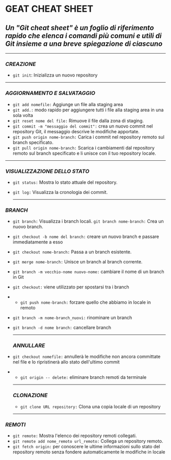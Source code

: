 # **GEAT CHEAT SHEET**

## _Un "Git cheat sheet" è un foglio di riferimento rapido che elenca i comandi più comuni e utili di Git insieme a una breve spiegazione di ciascuno_

---

### _CREAZIONE_

- `git init`: Inizializza un nuovo repository

---

### _AGGIORNAMENTO E SALVATAGGIO_

- `git add nomefile:` Aggiunge un file alla staging area
- `git add.:` modo rapido per aggiungere tutti i file alla staging area in una sola volta
- `git reset nome del file:` Rimuove il file dalla zona di staging.
- `git commit -m "messaggio del commit":` crea un nuovo commit nel repository Git, il messaggio descrive le modifiche apportate.
- `git push origin nome-branch:` Carica i commit nel repository remoto sul branch specificato.
- `git pull origin nome-branch:` Scarica i cambiamenti dal repository remoto sul branch specificato e li unisce con il tuo repository locale.

---

### _VISUALIZZAZIONE DELLO STATO_

- `git status:` Mostra lo stato attuale del repository.
- `git log:` Visualizza la cronologia dei commit.

  ***

### _BRANCH_

- `git branch:` Visualizza i branch locali.
  `git branch nome-branch:` Crea un nuovo branch.
- `git checkout -b nome del branch:` creare un nuovo branch e passare immediatamente a esso

- `git checkout nome-branch:` Passa a un branch esistente.
- `git merge nome-branch:` Unisce un branch al branch corrente.
- `git branch -m vecchio-nome nuovo-nome:` cambiare il nome di un branch in Git
- `git checkout:` viene utilizzato per spostarsi tra i branch
- - `git push nome-branch:` forzare quello che abbiamo in locale in remoto
- `git branch -m nome-branch_nuovi:` rinominare un branch
- `git branch -d nome branch:` cancellare branch

  ***

  ### _ANNULLARE_

- `git checkout nomefile:` annullerà le modifiche non ancora committate nel file e lo ripristinerà allo stato dell'ultimo commit
- - `git origin -- delete:` eliminare branch remoti da terminale

  ***

  ### _CLONAZIONE_

  - `git clone URL repository:` Clona una copia locale di un repository

  ***

### _REMOTI_

- `git remote:` Mostra l'elenco dei repository remoti collegati.
- `git remote add nome_remoto url_remoto:` Collega un repository remoto.
- `git fetch origin:` per conoscere le ultime informazioni sullo stato del repository remoto senza fondere automaticamente le modifiche in locale
